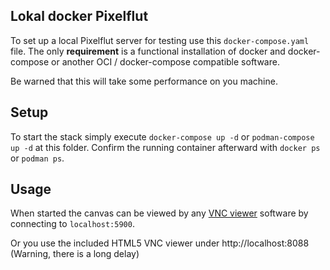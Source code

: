 ## Lokal docker Pixelflut

To set up a local Pixelflut server for testing use this `docker-compose.yaml` file.
The only __requirement__ is a functional installation of docker and docker-compose or another OCI / docker-compose compatible software.

Be warned that this will take some performance on you machine.

## Setup

To start the stack simply execute `docker-compose up -d` or `podman-compose up -d` at this folder.
Confirm the running container afterward with `docker ps` or `podman ps`.

## Usage

When started the canvas can be viewed by any [VNC viewer](https://www.realvnc.com/de/connect/download/viewer/) software by connecting to `localhost:5900`.

Or you use the included HTML5 VNC viewer under http://localhost:8088 (Warning, there is a long delay)
